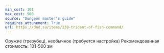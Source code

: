 ```yaml
---
min_cost: 101
max_cost: 500
source: "Dungeon master's guide"
requires_attunement: True
url: https://dnd.su/items/238-trident-of-fish-command/
---
```


Оружие (трезубец), необычное (требуется настройка)
Рекомендованная стоимость: 101-500 зм